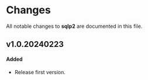 # Changes

All notable changes to **sqlp2** are documented in this file.

## v1.0.20240223

#### Added

- Release first version.
